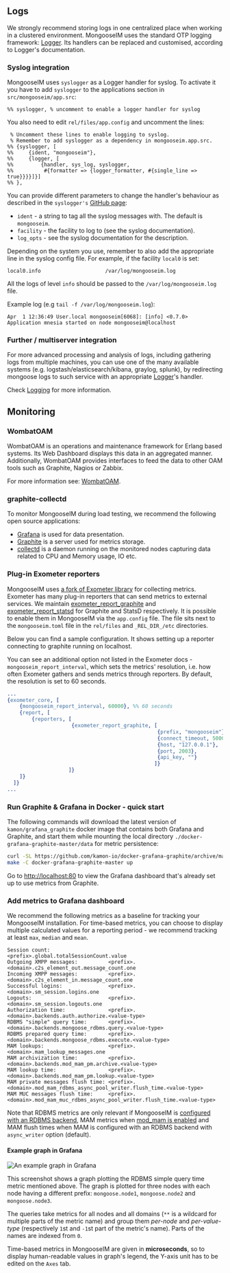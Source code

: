 ## Logs

We strongly recommend storing logs in one centralized place when working in a clustered environment.
MongooseIM uses the standard OTP logging framework: [Logger][Logger].
Its handlers can be replaced and customised, according to Logger's documentation.

### Syslog integration

MongooseIM uses `syslogger` as a Logger handler for syslog.
To activate it you have to add `syslogger` to the applications section in `src/mongooseim/app.src`:

    %% syslogger, % uncomment to enable a logger handler for syslog

You also need to edit `rel/files/app.config` and uncomment the lines:

     % Uncomment these lines to enable logging to syslog.
     % Remember to add syslogger as a dependency in mongooseim.app.src.
    %% {syslogger, [
    %%     {ident, "mongooseim"},
    %%     {logger, [
    %%         {handler, sys_log, syslogger,
    %%          #{formatter => {logger_formatter, #{single_line => true}}}}]}]
    %% },

You can provide different parameters to change the handler's behaviour as described
in the `syslogger's` [GitHub page](https://github.com/NelsonVides/syslogger/):

* `ident` - a string to tag all the syslog messages with.
 The default is `mongooseim`.
* `facility` -  the facility to log to (see the syslog documentation).
* `log_opts` - see the syslog documentation for the description.

Depending on the system you use, remember to also add the appropriate line in the syslog config file.
For example, if the facility `local0` is set:

    local0.info                     /var/log/mongooseim.log

All the logs of level `info` should be passed to the `/var/log/mongooseim.log` file.

Example log (e.g `tail -f /var/log/mongooseim.log`):

    Apr  1 12:36:49 User.local mongooseim[6068]: [info] <0.7.0> Application mnesia started on node mongooseim@localhost

### Further / multiserver integration

For more advanced processing and analysis of logs, including gathering logs from multiple machines,
you can use one of the many available systems (e.g. logstash/elasticsearch/kibana, graylog, splunk),
by redirecting mongoose logs to such service with an appropriate [Logger][Logger]'s handler.

Check [Logging](Logging.md) for more information.

## Monitoring

### WombatOAM

WombatOAM is an operations and maintenance framework for Erlang based systems.
Its Web Dashboard displays this data in an aggregated manner.
Additionally, WombatOAM provides interfaces to feed the data to other OAM tools such as Graphite, Nagios or Zabbix.

For more information see: [WombatOAM](https://www.erlang-solutions.com/products/wombat-oam.html).

### graphite-collectd

To monitor MongooseIM during load testing, we recommend the following open source applications:

- [Grafana](https://grafana.com/) is used for data presentation.
- [Graphite](http://graphiteapp.org/) is a server used for metrics storage.
- [collectd](http://collectd.org/) is a daemon running on the monitored nodes capturing data related to CPU and Memory usage, IO etc.

### Plug-in Exometer reporters

MongooseIM uses [a fork of Exometer library](https://github.com/esl/exometer_core) for collecting metrics.
Exometer has many plug-in reporters that can send metrics to external services. We maintain [exometer_report_graphite](https://github.com/esl/exometer_report_graphite) and [exometer_report_statsd](https://github.com/esl/exometer_report_statsd) for Graphite and StatsD respectively.
It is possible to enable them in MongooseIM via the `app.config` file.
The file sits next to the `mongooseim.toml` file in the `rel/files` and `_REL_DIR_/etc` directories.

Below you can find a sample configuration.
It shows setting up a reporter connecting to graphite running on localhost.

You can see an additional option not listed in the Exometer docs - `mongooseim_report_interval`, which sets the metrics' resolution, i.e. how often Exometer gathers and sends metrics through reporters.
By default, the resolution is set to 60 seconds.

```erlang
...
{exometer_core, [
    {mongooseim_report_interval, 60000}, %% 60 seconds
    {report, [
        {reporters, [
                     {exometer_report_graphite, [
                                                 {prefix, "mongooseim"},
                                                 {connect_timeout, 5000},
                                                 {host, "127.0.0.1"},
                                                 {port, 2003},
                                                 {api_key, ""}
                                                ]}
                    ]}
    ]}
  ]}
...
```

### Run Graphite & Grafana in Docker - quick start

The following commands will download the latest version of `kamon/grafana_graphite` docker image that contains both Grafana and Graphite, and start them while mounting the local directory `./docker-grafana-graphite-master/data` for metric persistence:

```bash
curl -SL https://github.com/kamon-io/docker-grafana-graphite/archive/master.tar.gz | tar -xzf -
make -C docker-grafana-graphite-master up
```

Go to [http://localhost:80](http://localhost:80) to view the Grafana dashboard that's already set up to use metrics from Graphite.

### Add metrics to Grafana dashboard

We recommend the following metrics as a baseline for tracking your MongooseIM installation.
For time-based metrics, you can choose to display multiple calculated values for a reporting period - we recommend tracking at least `max`, `median` and `mean`.

```
Session count:                   <prefix>.global.totalSessionCount.value
Outgoing XMPP messages:          <prefix>.<domain>.c2s_element_out.message_count.one
Incoming XMPP messages:          <prefix>.<domain>.c2s_element_in.message_count.one
Successful logins:               <prefix>.<domain>.sm_session.logins.one
Logouts:                         <prefix>.<domain>.sm_session.logouts.one
Authorization time:              <prefix>.<domain>.backends.auth.authorize.<value-type>
RDBMS "simple" query time:       <prefix>.<domain>.backends.mongoose_rdbms.query.<value-type>
RDBMS prepared query time:       <prefix>.<domain>.backends.mongoose_rdbms.execute.<value-type>
MAM lookups:                     <prefix>.<domain>.mam_lookup_messages.one
MAM archivization time:          <prefix>.<domain>.backends.mod_mam_pm.archive.<value-type>
MAM lookup time:                 <prefix>.<domain>.backends.mod_mam_pm.lookup.<value-type>
MAM private messages flush time: <prefix>.<domain>.mod_mam_rdbms_async_pool_writer.flush_time.<value-type>
MAM MUC messages flush time:     <prefix>.<domain>.mod_mam_muc_rdbms_async_pool_writer.flush_time.<value-type>
```

Note that RDBMS metrics are only relevant if MongooseIM is [configured with an RDBMS backend](../configuration/database-backends-configuration.md), MAM metrics when [mod_mam is enabled](../modules/mod_mam.md) and MAM flush times when MAM is configured with an RDBMS backend with `async_writer` option (default).

#### Example graph in Grafana

![An example graph in Grafana](example-grafana-graph.png)

This screenshot shows a graph plotting the RDBMS simple query time metric mentioned above.
The graph is plotted for three nodes with each node having a different prefix: `mongoose.node1`, `mongoose.node2` and `mongoose.node3`.

The queries take metrics for all nodes and all domains (`**` is a wildcard for multiple parts of the metric name) and group them *per-node* and *per-value-type* (respectively `1`st and `-1`st part of the metric's name).
Parts of the names are indexed from `0`.

Time-based metrics in MongooseIM are given in **microseconds**, so to display human-readable values in graph's legend, the Y-axis unit has to be edited on the `Axes` tab.

[Logger]: https://erlang.org/doc/apps/kernel/logger_chapter.html#handlers
